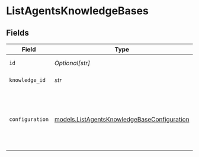 # ListAgentsKnowledgeBases


## Fields

| Field                                                                                            | Type                                                                                             | Required                                                                                         | Description                                                                                      |
| ------------------------------------------------------------------------------------------------ | ------------------------------------------------------------------------------------------------ | ------------------------------------------------------------------------------------------------ | ------------------------------------------------------------------------------------------------ |
| `id`                                                                                             | *Optional[str]*                                                                                  | :heavy_minus_sign:                                                                               | The id of the resource                                                                           |
| `knowledge_id`                                                                                   | *str*                                                                                            | :heavy_check_mark:                                                                               | The id of the resource                                                                           |
| `configuration`                                                                                  | [models.ListAgentsKnowledgeBaseConfiguration](../models/listagentsknowledgebaseconfiguration.md) | :heavy_check_mark:                                                                               | Defines the configuration settings which can either be for a user message or a text entry.       |
